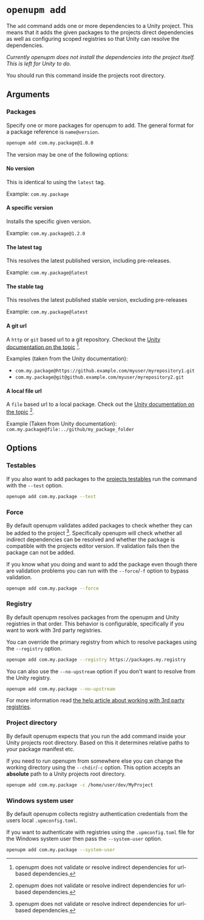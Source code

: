 # `openupm add`

The `add` command adds one or more dependencies to a Unity project. This
means that it adds the given packages to the projects direct dependencies as well as configuring scoped registries so that Unity can
resolve the dependencies.

_Currently openupm does not install the dependencies into the project itself. This is left for Unity to do._

You should run this command inside the projects root directory.

## Arguments

### Packages

Specify one or more packages for openupm to add. The general format for a package reference is `name@version`. 

```sh
openupm add com.my.package@1.0.0
```

The version may be one of the following options:

#### No version

This is identical to using the `latest` tag.  

Example: `com.my.package`

#### A specific version

Installs the specific given version.

Example: `com.my.package@1.2.0`

#### The latest tag

This resolves the latest published version, including pre-releases. 

Example: `com.my.package@latest`

#### The stable tag

This resolves the latest published stable version, excluding pre-releases

Example: `com.my.package@latest`


#### A git url

A `http` or `git` based url to a git repository. Checkout the [Unity documentation on the topic](https://docs.unity3d.com/Manual/upm-git.html#syntax) [^1].

Examples (taken from the Unity documentation):

- `com.my.package@https://github.example.com/myuser/myrepository1.git`
- `com.my.package@git@github.example.com/myuser/myrepository2.git`

#### A local file url

A `file` based url to a local package. Check out the [Unity documentation on the topic](https://docs.unity3d.com/Manual/upm-localpath.html) [^1].

Example (Taken from Unity documentation): `com.my.package@file:../github/my_package_folder`

## Options

### Testables

If you also want to add packages to the [projects testables](https://docs.unity3d.com/Manual/upm-manifestPrj.html#testables) run the command with the `--test` option.

```sh
openupm add com.my.package --test
```

### Force

By default openupm validates added packages to check whether they can be added to the project [^1]. Specifically openupm will check whether all indirect dependencies can be resolved and whether the package is compatible with the projects editor version. If validation fails then the package can not be added.

If you know what you doing and want to add the package even though there are validation problems you can run with the `--force`/`-f` option to bypass validation.

```sh
openupm add com.my.package --force
```

### Registry

By default openupm resolves packages from the openupm and Unity registries in that order. This behavior is configurable, specifically if you want to work with 3rd party registries. 

You can override the primary registry from which to resolve packages using the  `--registry` option.

```sh
openupm add com.my.package --registry https://packages.my.registry
```

You can also use the `--no-upstream` option if you don't want to resolve from the Unity registry.

```sh
openupm add com.my.package --no-upstream
```

For more information read [the help article about working with 3rd party registries](./help-registry.md).

### Project directory

By default openupm expects that you run the add command inside your Unity projects root directory. Based on this it determines relative paths to your package manifest etc.

If you need to run openupm from somewhere else you can change the working directory using the `--chdir`/`-c` option. This option accepts an **absolute** path to a Unity projects root directory.

```sh
openupm add com.my.package -c /home/user/dev/MyProject
```

### Windows system user

By default openupm collects registry authentication credentials from the users local `.upmconfig.toml`.

If you want to authenticate with registries using the `.upmconfig.toml` file for the Windows system user then pass the `--system-user` option.

```sh
openupm add com.my.package --system-user
```

[^1]: openupm does not validate or resolve indirect dependencies for url-based dependencies.